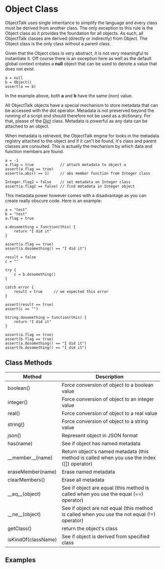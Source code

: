 # Object Class

ObjectTalk uses single inheritance to simplify the language and
every class must be derived from another class. The only exception
to this rule is the Object class as it provides the foundation for
all objects. As such, all ObjectTalk classes are derived (directly or
indirectly) from Object. The Object class is the only class without
a parent class.

Given that the Object class is very abstract, it is not very
meaningful to instantiate it. Off course there is an exception here
as well as the default global context creates a **null** object
that can be used to denote a value that does not exist.

	a = null
	b = Object()
	assert(a == b)

In the example above, both **a** and **b** have the same (non) value.

All ObjectTalk objects have a special mechanism to store metadata
that can be accessed with the dot operator. Metadata is not preserved
beyond the running of a script and should therefore not be used
as a dictionary. For that, please of the [Dict](Dict.md) class.
Metadata is powerful as any data can be attached to an object.

When metadata is retrieved, the ObjectTalk engine for looks in the
metadata registry attached to the object and if it can't be found,
it's class and parent classes are consulted. This is actually the
mechanism by which data and function members are found.

	a = -1
	a.flag = true            // attach metadata to object a
	assert(a.flag == true)
	assert(a.abs() == 1)     // abs member function from Integer class

	Integer.flag2 = false    // set metadata on Integer class
	assert(a.flag2 == false) // find metadata in Integer object

This metadata power however comes with a disadvantage as you can create
really obscure code. Here is an example:

	a = "test"
	b = "test"
	a.flag = true

	a.dosomething = function(this) {
		return "I did it"
	}

	assert(a.flag == true)
	assert(a.dosomething() == "I did it")

	result = false
	c = ""

	try {
		c = b.dosomething()
	}

	catch error {
		result = true     // we expected this error
	}

	assert(result == true)
	assert(c == "")

	String.dosomething = function(this) {
		return "I did it"
	}

	assert(a.flag == true)
	assert(b.flag == true)
	assert(a.dosomething() == "I did it")
	assert(b.dosomething() == "I did it")

Class Methods
-------------

| Method | Description |
| ------ | ----------- |
| boolean() | Force conversion of object to a boolean value |
| integer() | Force conversion of object to an integer value |
| real() | Force conversion of object to a real value |
| string() | Force conversion of object to a string value |
| json() | Represent object in JSON format |
| has(name) | See if object has named metadata |
| \_\_member__(name) | Return object's named metadata (this method is called when you use the index ([]) operator) |
| eraseMember(name) | Erase named metadata |
| clearMembers() | Erase all metadata |
| \_\_eq__(object) | See if object are equal (this method is called when you use the equal (==) operator) |
| \_\_ne__(object) | See if object are not equal (this method is called when you use the not equal (!=) operator) |
| getClass() | return the object's class |
| isKindOf(className) | See if object is derived from specified class |

Examples
--------
